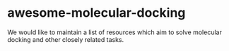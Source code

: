 # awesome-molecular-docking
We would like to maintain a list of resources which aim to solve molecular docking and other closely related tasks.
